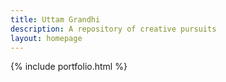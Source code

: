 ```yaml
---
title: Uttam Grandhi
description: A repository of creative pursuits
layout: homepage
---
```


{% include portfolio.html %}